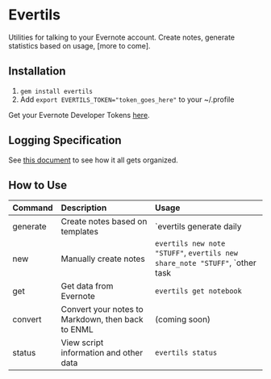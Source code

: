 # Evertils

Utilities for talking to your Evernote account.  Create notes, generate statistics based on usage, [more to come].

## Installation

1. `gem install evertils`
2. Add `export EVERTILS_TOKEN="token_goes_here"` to your ~/.profile

Get your Evernote Developer Tokens [here](https://www.evernote.com/Login.action?targetUrl=%2Fapi%2FDeveloperToken.action).

## Logging Specification
See [this document](https://github.com/aapis/evertils/wiki/Logging-Specification) to see how it all gets organized.

## How to Use

|Command|Description|Usage|
|:--------------|:-----------|:-------------|
|generate|Create notes based on templates|`evertils generate daily|weekly|monthly`|
|new|Manually create notes|`evertils new note "STUFF"`, `evertils new share_note "STUFF"`, `other task | evertils new share_note --title="Piped data note"`|
|get|Get data from Evernote|`evertils get notebook`|
|convert|Convert your notes to Markdown, then back to ENML|(coming soon)|
|status|View script information and other data|`evertils status`|
